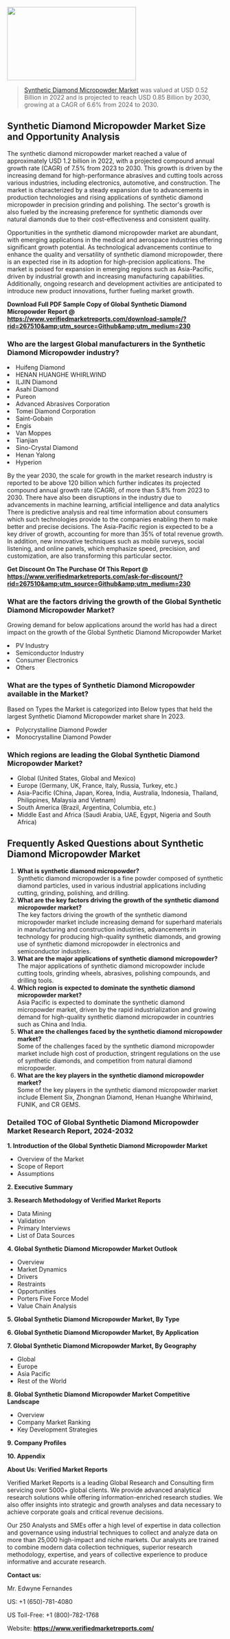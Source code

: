<img src="https://ffe5etoiles.com/wp-content/uploads/2024/12/MST1-300x171.png" alt="" width="300" height="171" class="alignnone size-medium wp-image-20088" /><blockquote><p><p><a href="https://www.verifiedmarketreports.com/download-sample/?rid=267510&utm_source=Github&utm_medium=230" target="_blank">Synthetic Diamond Micropowder Market</a> was valued at USD 0.52 Billion in 2022 and is projected to reach USD 0.85 Billion by 2030, growing at a CAGR of 6.6% from 2024 to 2030.</p></blockquote><p><h2>Synthetic Diamond Micropowder Market Size and Opportunity Analysis</h2><p>The synthetic diamond micropowder market reached a value of approximately USD 1.2 billion in 2022, with a projected compound annual growth rate (CAGR) of 7.5% from 2023 to 2030. This growth is driven by the increasing demand for high-performance abrasives and cutting tools across various industries, including electronics, automotive, and construction. The market is characterized by a steady expansion due to advancements in production technologies and rising applications of synthetic diamond micropowder in precision grinding and polishing. The sector's growth is also fueled by the increasing preference for synthetic diamonds over natural diamonds due to their cost-effectiveness and consistent quality.</p><p>Opportunities in the synthetic diamond micropowder market are abundant, with emerging applications in the medical and aerospace industries offering significant growth potential. As technological advancements continue to enhance the quality and versatility of synthetic diamond micropowder, there is an expected rise in its adoption for high-precision applications. The market is poised for expansion in emerging regions such as Asia-Pacific, driven by industrial growth and increasing manufacturing capabilities. Additionally, ongoing research and development activities are anticipated to introduce new product innovations, further fueling market growth.</p></p><p class=""><strong>Download Full PDF Sample Copy of Global Synthetic Diamond Micropowder Report @ <a href="https://www.verifiedmarketreports.com/download-sample/?rid=267510&amp;utm_source=Github&amp;utm_medium=230" target="_blank">https://www.verifiedmarketreports.com/download-sample/?rid=267510&amp;utm_source=Github&amp;utm_medium=230</a></strong></p><h3 id="" class="">Who are the largest Global manufacturers in the Synthetic Diamond Micropowder industry?</h3><p><li>Huifeng Diamond</li><li> HENAN HUANGHE WHIRLWIND</li><li> ILJIN Diamond</li><li> Asahi Diamond</li><li> Pureon</li><li> Advanced Abrasives Corporation</li><li> Tomei Diamond Corporation</li><li> Saint-Gobain</li><li> Engis</li><li> Van Moppes</li><li> Tianjian</li><li> Sino-Crystal Diamond</li><li> Henan Yalong</li><li> Hyperion</li></p><div class=""><div class="" dir="" data-message-author-role="" data-message-id="" data-message-model-slug=""><div class=""><div class=""><div class=""><div class="" dir="" data-message-author-role="" data-message-id="" data-message-model-slug=""><div class=""><div class=""><p>By the year 2030, the scale for growth in the market research industry is reported to be above 120 billion which further indicates its projected compound annual growth rate (CAGR), of more than 5.8% from 2023 to 2030. There have also been disruptions in the industry due to advancements in machine learning, artificial intelligence and data analytics There is predictive analysis and real time information about consumers which such technologies provide to the companies enabling them to make better and precise decisions. The Asia-Pacific region is expected to be a key driver of growth, accounting for more than 35% of total revenue growth. In addition, new innovative techniques such as mobile surveys, social listening, and online panels, which emphasize speed, precision, and customization, are also transforming this particular sector.</p><p><strong>Get Discount On The Purchase Of This Report @&nbsp; <a href="https://www.verifiedmarketreports.com/ask-for-discount/?rid=267510&amp;utm_source=Github&amp;utm_medium=230" target="_blank">https://www.verifiedmarketreports.com/ask-for-discount/?rid=267510&amp;utm_source=Github&amp;utm_medium=230</a></strong></p></div></div></div></div></div></div></div></div><h3 id="" class="">What are the factors driving the growth of the Global Synthetic Diamond Micropowder Market?</h3><p id="" class="">Growing demand for below applications around the world has had a direct impact on the growth of the Global Synthetic Diamond Micropowder Market</p><p id="" class=""><li>PV Industry</li><li> Semiconductor Industry</li><li> Consumer Electronics</li><li> Others</li></p><h3 id="" class="">What are the types of Synthetic Diamond Micropowder available in the Market?</h3><p id="" class="">Based on Types the Market is categorized into Below types that held the largest Synthetic Diamond Micropowder market share In 2023.</p><p id="" class=""><li>Polycrystalline Diamond Powder</li><li> Monocrystalline Diamond Powder</li></p><h3 id="" class="">Which regions are leading the Global Synthetic Diamond Micropowder Market?</h3><ul><li>Global (United States, Global and Mexico)</li><li>Europe (Germany, UK, France, Italy, Russia, Turkey, etc.)</li><li>Asia-Pacific (China, Japan, Korea, India, Australia, Indonesia, Thailand, Philippines, Malaysia and Vietnam)</li><li>South America (Brazil, Argentina, Columbia, etc.)</li><li>Middle East and Africa (Saudi Arabia, UAE, Egypt, Nigeria and South Africa)</li></ul><p><h2>Frequently Asked Questions about Synthetic Diamond Micropowder Market</h2><ol>  <li>    <strong>What is synthetic diamond micropowder?</strong><br>    Synthetic diamond micropowder is a fine powder composed of synthetic diamond particles, used in various industrial applications including cutting, grinding, polishing, and drilling.  </li>  <li>    <strong>What are the key factors driving the growth of the synthetic diamond micropowder market?</strong><br>    The key factors driving the growth of the synthetic diamond micropowder market include increasing demand for superhard materials in manufacturing and construction industries, advancements in technology for producing high-quality synthetic diamonds, and growing use of synthetic diamond micropowder in electronics and semiconductor industries.  </li>  <li>    <strong>What are the major applications of synthetic diamond micropowder?</strong><br>    The major applications of synthetic diamond micropowder include cutting tools, grinding wheels, abrasives, polishing compounds, and drilling tools.  </li>  <li>    <strong>Which region is expected to dominate the synthetic diamond micropowder market?</strong><br>    Asia Pacific is expected to dominate the synthetic diamond micropowder market, driven by the rapid industrialization and growing demand for high-quality synthetic diamond micropowder in countries such as China and India.  </li>  <li>    <strong>What are the challenges faced by the synthetic diamond micropowder market?</strong><br>    Some of the challenges faced by the synthetic diamond micropowder market include high cost of production, stringent regulations on the use of synthetic diamonds, and competition from natural diamond micropowder.  </li>  <li>    <strong>What are the key players in the synthetic diamond micropowder market?</strong><br>    Some of the key players in the synthetic diamond micropowder market include Element Six, Zhongnan Diamond, Henan Huanghe Whirlwind, FUNIK, and CR GEMS.  </li></ol></body></html></p><h3 id="" class="">Detailed TOC of Global Synthetic Diamond Micropowder Market Research Report, 2024-2032</h3><p id="" class=""><strong>1. Introduction of the Global Synthetic Diamond Micropowder Market</strong></p><ul><li>Overview of the Market</li><li>Scope of Report</li><li>Assumptions</li></ul><p id="" class=""><strong>2. Executive Summary</strong></p><p id="" class=""><strong>3. Research Methodology of&nbsp;Verified Market Reports</strong></p><ul><li>Data Mining</li><li>Validation</li><li>Primary Interviews</li><li>List of Data Sources</li></ul><p id="" class=""><strong>4. Global Synthetic Diamond Micropowder Market Outlook</strong></p><ul><li>Overview</li><li>Market Dynamics</li><li>Drivers</li><li>Restraints</li><li>Opportunities</li><li>Porters Five Force Model</li><li>Value Chain Analysis</li></ul><p id="" class=""><strong>5. Global Synthetic Diamond Micropowder Market, By&nbsp;Type</strong></p><p id="" class=""><strong>6. Global Synthetic Diamond Micropowder Market, By Application</strong></p><p id="" class=""><strong>7. Global Synthetic Diamond Micropowder Market, By Geography</strong></p><ul><li>Global</li><li>Europe</li><li>Asia Pacific</li><li>Rest of the World</li></ul><p id="" class=""><strong>8. Global Synthetic Diamond Micropowder Market Competitive Landscape</strong></p><ul><li>Overview</li><li>Company Market Ranking</li><li>Key Development Strategies</li></ul><p id="" class=""><strong>9. Company Profiles</strong></p><p id="" class=""><strong>10. Appendix</strong></p><p id="" class=""><strong>About Us: Verified Market Reports</strong></p><p id="" class="">Verified Market Reports is a leading Global Research and Consulting firm servicing over 5000+ global clients. We provide advanced analytical research solutions while offering information-enriched research studies. We also offer insights into strategic and growth analyses and data necessary to achieve corporate goals and critical revenue decisions.</p><p id="" class="">Our 250 Analysts and SMEs offer a high level of expertise in data collection and governance using industrial techniques to collect and analyze data on more than 25,000 high-impact and niche markets. Our analysts are trained to combine modern data collection techniques, superior research methodology, expertise, and years of collective experience to produce informative and accurate research.</p><p id="" class=""><strong>Contact us:</strong></p><p id="" class="">Mr. Edwyne Fernandes</p><p id="" class="">US: +1 (650)-781-4080</p><p id="" class="">US Toll-Free: +1 (800)-782-1768</p><p id="" class="">Website: <a target="" data-test-app-aware-link=""><strong>https://www.verifiedmarketreports.com/</strong></a></p>
